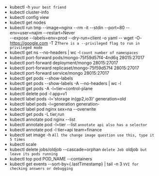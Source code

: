 - kubectl -h `your best friend`
- kubectl cluster-info
- kubectl config view
- kubectl get nodes
- kubectl run tmp --image=nginx --rm -it --stdin --port=80 --env=user=najim --restart=Never \
--expose --labels=env=prod --dry-run=client -o yaml -- wget -O- https://google.com -T 2`There is a --privileged flag to run in privileged mode`
- kubectl get ns --no-headers | wc -l `count number of namespaces`
- kubectl port-forward pods/mongo-75f59d57f4-4nd6q 28015:27017
- kubectl port-forward deployment/mongo 28015:27017
- kubectl port-forward replicaset/mongo-75f59d57f4 28015:27017
- kubectl port-forward service/mongo 28015:27017
- kubectl get pods --show-labels
- kubectl get pods --show-labels -A --no-headers | wc -l
- kubectl get pods -A -l=tier=control-plane
- kubectl delete pod -l app=v1
- kubectl label pods -l='storage in(gp2,io3)' generation=old
- kubectl label pods -l=generation generation-
- kubectl label pod nginx sex=na --overwrite
- kubectl get pods -L tier,run
- kubectl annotate pod nginx --list
- kubectl annotate pod -l=tier --list `annotate api also has a selector`
- kubectl annotate pod -l tier=api team=finance
- kubectl set image -h `All the change image question use this, type it 5 times`
- kubectl scale 
- kubectl delete jobs/oldjob --cascade=orphan `delete Job `oldjob` but leave its pods running`
- kubectl top pod POD_NAME --containers
- kubectl get events --sort-by={.lastTimestamp} | tail -n 3 `VVI for checking answers or debugging`
